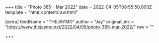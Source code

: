 
+++
title = "Photo 365 – Mar 2022"
date = 2022-04-05T08:55:50.000Z
template = "html_content/raw.html"

[extra]
feedName = "THEJAYMO"
author = "Jay"
originalLink = "https://www.thejaymo.net/2022/04/05/photo-365-mar-2022/"
raw = ""

+++

